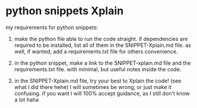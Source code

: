# python snippets Xplain


my requirements for python snippets:


1. make the python file able to run the code straight.
if dependencies are required to be installed, list all of them in the SNIPPET-Xplain.md file.
as well, if wanted, add a requirements.txt file for others convenience.

2. in the python snippet, make a link to the SNIPPET-xplain.md file and the requirements.txt file.
with minimal, but useful notes inside the code.

3. in the SNIPPET-Xplain.md file, try your best to Xplain the code! (see what I did there hehe)
I will sometimes be wrong, or just make it confusing. if you want I will 100% accept guidance, as I still don't know a lot haha
